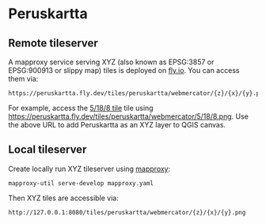 # Peruskartta

## Remote tileserver

A mapproxy service serving XYZ (also known as EPSG:3857 or EPSG:900913 or slippy map) tiles is deployed on [fly.io](https://fly.io/). You can access them via:

    https://peruskartta.fly.dev/tiles/peruskartta/webmercator/{z}/{x}/{y}.png

For example, access the [5/18/8 tile](https://lp-tools.toolforge.org/misc/bbox.html?sw=61.60639637138625,33.74999999999997&ne=66.51326044311185,22.499999999999954) tile using https://peruskartta.fly.dev/tiles/peruskartta/webmercator/5/18/8.png. Use the above URL to add Peruskartta as an XYZ layer to QGIS canvas.

## Local tileserver

Create locally run XYZ tileserver using [mapproxy](https://mapproxy.github.io/mapproxy/latest/install.html):

    mapproxy-util serve-develop mapproxy.yaml

Then XYZ tiles are accessible via:

    http://127.0.0.1:8080/tiles/peruskartta/webmercator/{z}/{x}/{y}.png
